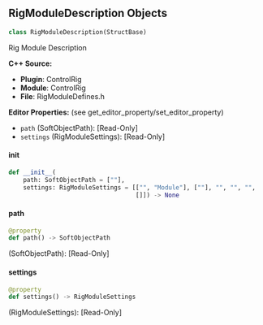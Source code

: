 ## RigModuleDescription Objects

```python
class RigModuleDescription(StructBase)
```

Rig Module Description

**C++ Source:**

- **Plugin**: ControlRig
- **Module**: ControlRig
- **File**: RigModuleDefines.h

**Editor Properties:** (see get_editor_property/set_editor_property)

- ``path`` (SoftObjectPath):  [Read-Only]
- ``settings`` (RigModuleSettings):  [Read-Only]

<a id="unreal.RigModuleDescription.__init__"></a>

#### __init__

```python
def __init__(
    path: SoftObjectPath = [""],
    settings: RigModuleSettings = [["", "Module"], [""], "", "", "",
                                   []]) -> None
```

<a id="unreal.RigModuleDescription.path"></a>

#### path

```python
@property
def path() -> SoftObjectPath
```

(SoftObjectPath):  [Read-Only]

<a id="unreal.RigModuleDescription.settings"></a>

#### settings

```python
@property
def settings() -> RigModuleSettings
```

(RigModuleSettings):  [Read-Only]

<a id="unreal.RigControlCopy"></a>